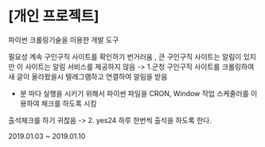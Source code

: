 [개인 프로젝트]
==============
파이썬 크롤링기술을 이용한 개발 도구 

필요성 
계속 구인구직 사이트를 확인하기 번거러움 , 큰 구인구직 사이트는 알림이 있지만 이 사이트는 알림 서비스를 제공하지 않음  -> 
1.군청 구인구직 사이트를 크롤링하여 새 글이 올라왔을시 텔레그램하고 연결하여 알림을 받음 
- 분 마다 실행을 시키기 위해서 파이썬 파일을 CRON, Window 작업 스케줄러를 이용하여 체크를 하도록 시킴 

출석체크를 하기 귀찮음 -> 
2. yes24 하루 한번씩 출석을 하도록 한다.

2019.01.03 ~ 2019.01.10




